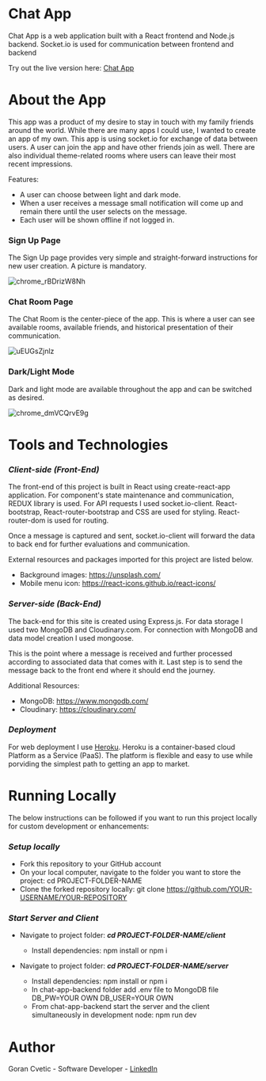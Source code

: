 # Chat App 
Chat App is a web application built with a React frontend and Node.js backend. Socket.io is used for communication between frontend and backend

Try out the live version here: [Chat App](https://chat-app-fullstack-mern.herokuapp.com/)

# About the App
This app was a product of my desire to stay in touch with my family friends around the world. While there are many apps I could use, I wanted to create an app of my own. This app is using socket.io for exchange of data between users. A user can join the app and have other friends join as well. There are also individual theme-related rooms where users can leave their most recent impressions.

Features:

  - A user can choose between light and dark mode.
  - When a user receives a message small notification will come up and remain there until the user selects on the message.
  - Each user will be shown offline if not logged in.


### Sign Up Page 
The Sign Up page provides very simple and straight-forward instructions for new user creation. A picture is mandatory.

![chrome_rBDrizW8Nh](https://user-images.githubusercontent.com/80366503/204406626-eedc6719-6b68-4fe7-b6cb-67c59b3411fd.png)

### Chat Room Page 
The Chat Room is the center-piece of the app. This is where a user can see available rooms, available friends, and historical presentation of their communication. 

![uEUGsZjnlz](https://user-images.githubusercontent.com/80366503/204406503-6dda1c65-8e50-4c67-b4fb-f61d64af20fd.png)

### Dark/Light Mode 
Dark and light mode are available throughout the app and can be switched as desired.

![chrome_dmVCQrvE9g](https://user-images.githubusercontent.com/80366503/204406531-56175a31-598d-407d-b888-14b0b0a80e81.png)


# Tools and Technologies 

### ***Client-side (Front-End)***

The front-end of this project is built in React using create-react-app application. For component's state maintenance and communication, REDUX library is used. For API requests I used socket.io-client. React-bootstrap, React-router-bootstrap and CSS are used for styling. React-router-dom is used for routing.

Once a message is captured and sent, socket.io-client will forward the data to back end for further evaluations and communication.

External resources and packages imported for this project are listed below.

   - Background images: https://unsplash.com/
   - Mobile menu icon: https://react-icons.github.io/react-icons/

### ***Server-side (Back-End)***

The back-end for this site is created using Express.js. For data storage I used two MongoDB and Cloudinary.com. For connection with MongoDB and data model creation I used mongoose.  

This is the point where a message is received and further processed according to associated data that comes with it. Last step is to send the message back to the front end where it should end the journey.

Additional Resources:

   - MongoDB: https://www.mongodb.com/
   - Cloudinary: https://cloudinary.com/

### ***Deployment***

For web deployment I use [Heroku](https://www.heroku.com/). Heroku is a container-based cloud Platform as a Service (PaaS). The platform is flexible and easy to use while porviding the simplest path to getting an app to market. 

# Running Locally
The below instructions can be followed if you want to run this project locally for custom development or enhancements:

### ***Setup locally***

  - Fork this repository to your GitHub account
  - On your local computer, navigate to the folder you want to store the project: cd PROJECT-FOLDER-NAME
  - Clone the forked repository locally: git clone https://github.com/YOUR-USERNAME/YOUR-REPOSITORY

### ***Start Server and Client***
   
   - Navigate to project folder: ***cd PROJECT-FOLDER-NAME/client***
      - Install dependencies: npm install or npm i
   
   - Navigate to project folder: ***cd PROJECT-FOLDER-NAME/server***
      - Install dependencies: npm install or npm i
      - In chat-app-backend folder add .env file to MongoDB file
        DB_PW=YOUR OWN
        DB_USER=YOUR OWN
      - From chat-app-backend start the server and the client simultaneously in development node: npm run dev 

# Author
Goran Cvetic - Software Developer - [LinkedIn](https://www.linkedin.com/in/goran-cvetic-9aaa4288/) 
